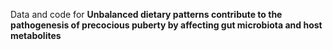 Data and code for **Unbalanced dietary patterns contribute to the pathogenesis of precocious puberty by affecting gut microbiota and host metabolites**
